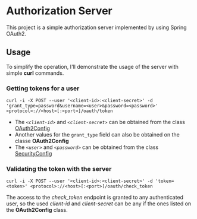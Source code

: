 # Authorization Server
This project is a simple authorization server implemented by using Spring OAuth2.

## Usage
To simplify the operation, I'll demonstrate the usage of the server with simple **curl** commands.

### Getting tokens for a user
```
curl -i -X POST --user '<client-id>:<client-secret>' -d 'grant_type=password&username=<user>&password=<password>' <protocol>://<host>[:<port>]/oauth/token
```
- The *`<client-id>`* and *`<client-secret>`* can be obtained from the class [OAuth2Config](src/main/java/demos/authorizationserver/configuration/OAuth2Config.java)
- Another values for the `grant_type` field can also be obtained on the classe **OAuth2Config**
- The *`<user>`* and *`<password>`* can be obtained from the class [SecurityConfig](src/main/java/demos/authorizationserver/configuration/SecurityConfig.java)

### Validating the token with the server
```
curl -i -X POST --user '<client-id>:<client-secret>' -d 'token=<token>' <protocol>://<host>[:<port>]/oauth/check_token
```
The access to the *check_token* endpoint is granted to any authenticated user, so the used *client-id* and *client-secret* can be any if the ones listed on the **OAuth2Config** class.

